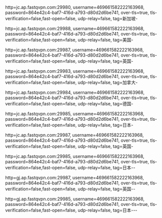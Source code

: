 http=jc.ap.fastqvpn.com:29980, username=469661582222163968, password=864e42c4-baf7-416d-a793-d80d2d6be741, over-tls=true, tls-verification=false,fast-open=false, udp-relay=false, tag=新加坡-

http=jc.ap.fastqvpn.com:29988, username=469661582222163968, password=864e42c4-baf7-416d-a793-d80d2d6be741, over-tls=true, tls-verification=false,fast-open=false, udp-relay=false, tag=美国-

http=jc.ap.fastqvpn.com:29987, username=469661582222163968, password=864e42c4-baf7-416d-a793-d80d2d6be741, over-tls=true, tls-verification=false,fast-open=false, udp-relay=false, tag=英国- 

http=jc.ap.fastqvpn.com:29983, username=469661582222163968, password=864e42c4-baf7-416d-a793-d80d2d6be741, over-tls=true, tls-verification=false,fast-open=false, udp-relay=false, tag=加拿大-

http=jc.ap.fastqvpn.com:29984, username=469661582222163968, password=864e42c4-baf7-416d-a793-d80d2d6be741, over-tls=true, tls-verification=false,fast-open=false, udp-relay=false, tag=德国-

http=jc.ap.fastqvpn.com:29985, username=469661582222163968, password=864e42c4-baf7-416d-a793-d80d2d6be741, over-tls=true, tls-verification=false,fast-open=false, udp-relay=false, tag=日本-

http=jc.ap.fastqvpn.com:29987, username=469661582222163968, password=864e42c4-baf7-416d-a793-d80d2d6be741, over-tls=true, tls-verification=false,fast-open=false, udp-relay=false, tag=英国-

http=jc.ap.fastqvpn.com:29985, username=469661582222163968, password=864e42c4-baf7-416d-a793-d80d2d6be741, over-tls=true, tls-verification=false,fast-open=false, udp-relay=false, tag=日本--

http=gj.ap.fastqvpn.com:29987, username=469661582222163968, password=864e42c4-baf7-416d-a793-d80d2d6be741, over-tls=true, tls-verification=false,fast-open=false, udp-relay=false, tag=英国--

http=gj.ap.fastqvpn.com:29985, username=469661582222163968, password=864e42c4-baf7-416d-a793-d80d2d6be741, over-tls=true, tls-verification=false,fast-open=false, udp-relay=false, tag=日本---
